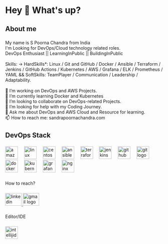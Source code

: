 <h1 align="left">Hey 👋 What's up?</h1>

###

<h2 align="left">About me</h2>

###

<p align="left">My name is S Poorna Chandra from India<br>I'm Looking for DevOps/Cloud technology related roles.<br>DevOps Enthusiast  || LearningInPublic || BuildingInPublic<br><br>Skills: -> HardSkills*: Linux / Git and GitHub / Docker / Ansible / Terraform / Jenkins / GitHub Actions / Kubernetes / AWS / Grafana / ELK / Prometheus / YAML && SoftSkills: TeamPlayer / Communication / Leadership / Adaptability.<br><br>🔭 I’m working on DevOps and AWS Projects.<br>🌱 I’m currently learning Docker and Kubernetes<br>👯 I’m looking to collaborate on DevOps-related Projects.<br>🤔 I’m looking for help with my Coding Journey.<br>💬 Ask me about DevOps and AWS Cloud and Resource for learning.<br>📫 How to reach me: sandrapoornachandra.com</p>

###

<h2 align="left">DevOps Stack</h2>

###

<div align="left">
  <img src="https://skillicons.dev/icons?i=aws" height="40" alt="amazonwebservices logo"  />
  <img width="12" />
  <img src="https://cdn.jsdelivr.net/gh/devicons/devicon/icons/linux/linux-original.svg" height="40" alt="linux logo"  />
  <img width="12" />
  <img src="https://cdn.jsdelivr.net/gh/devicons/devicon/icons/centos/centos-original.svg" height="40" alt="centos logo"  />
  <img width="12" />
  <img src="https://cdn.jsdelivr.net/gh/devicons/devicon/icons/ansible/ansible-original.svg" height="40" alt="ansible logo"  />
  <img width="12" />
  <img src="https://cdn.simpleicons.org/terraform/7B42BC" height="40" alt="terraform logo"  />
  <img width="12" />
  <img src="https://skillicons.dev/icons?i=jenkins" height="40" alt="jenkins logo"  />
  <img width="12" />
  <img src="https://skillicons.dev/icons?i=github" height="40" alt="github logo"  />
  <img width="12" />
  <img src="https://skillicons.dev/icons?i=git" height="40" alt="git logo"  />
  <img width="12" />
  <img src="https://skillicons.dev/icons?i=docker" height="40" alt="docker logo"  />
  <img width="12" />
  <img src="https://skillicons.dev/icons?i=kubernetes" height="40" alt="kubernetes logo"  />
  <img width="12" />
  <img src="https://cdn.simpleicons.org/grafana/F46800" height="40" alt="grafana logo"  />
  <img width="12" />
  <img src="https://cdn.simpleicons.org/nginx/009639" height="40" alt="nginx logo"  />
</div>

###

<p align="left">How to reach?</p>

###

<div align="left">
  <a href="https://www.linkedin.com/in/spoornachandra/" target="_blank">
    <img src="https://raw.githubusercontent.com/maurodesouza/profile-readme-generator/master/src/assets/icons/social/linkedin/default.svg" width="52" height="40" alt="linkedin logo"  />
  </a>
  <a href="https://mail.google.com/mail/u/poorna chandra" target="_blank">
    <img src="https://raw.githubusercontent.com/maurodesouza/profile-readme-generator/master/src/assets/icons/social/gmail/default.svg" width="52" height="40" alt="gmail logo"  />
  </a>
</div>

###

<p align="left">Editor/IDE</p>

###

<div align="left">
  <img src="https://skillicons.dev/icons?i=idea" height="40" alt="intellijidea logo"  />
</div>

###

